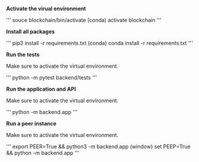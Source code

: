 **Activate the virual environment**

'''
souce blockchain/bin/activate
(conda) activate blockchain
'''

**Install all packages**

'''
pip3 install -r requirements.txt
(conda) conda install -r requirements.txt
'''

**Run the tests**

Make sure to activate the virtual environment.

'''
python -m pytest backend/tests
'''

**Run the application and API**

Make sure to activate the virtual environment.

'''
python -m backend.app
'''

**Run a peer instance**

Make sure to activate the virtual environment.

'''
export PEER=True && python3 -m backend.app
(window) set PEEP=True && python -m backend.app
'''
